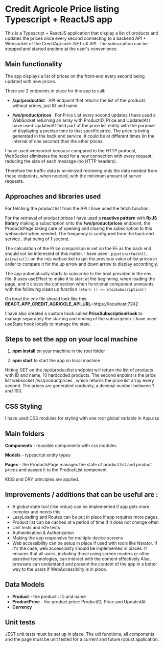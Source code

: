 
# Credit Agricole Price listing Typescript + ReactJS app

This is a Typescript + ReactJS application that display a list of products and updates the prices once every second connecting to a backend API + Websocket of the CreditAgricole .NET c#  API.
The subscription can be stopped and started anytime at the user's convenience.

## Main functionality

The app displays a list of prices on the front-end every second being updated with new prices.

There are 2 endpoints in place for this app to call: 

* **/api/productlist** : API endpoint that returns the list of the products without prices, just ID and name.


* **/ws/productprices** : For Price List every second updates I have used a WebSocket returning an array with ProductID, Price and UpdatedAt 
I have used UpdatedAt field part of the price list entity with the purpose of displaying a precise time to that specific price.
The price is being generated in the back end service, it could be at different times (in the interval of one second) than the other prices.

I have used websocket because compared to the HTTP protocol, WebSocket eliminates the need for a new connection with every request,
 reducing the size of each message (no HTTP headers).

Therefore the traffic data is minimized retrieving only the data needed from these endpoints, when needed, with the minimum amount of server requests.

## Approaches and libraries used

For fetching the product list from the API I have used the fetch function.

For the retrieval of product prices I have used a **reactive pattern** with **RxJS library** making a subscription onto the  **/ws/productprices**  endpoint,
the ProductsPage taking care of opening and closing the subscription to this websocket when needed. The frequency is configured from the back end service , that being of 1 second.

The calculation of the Price comparison is set on the FE as the back end should not be interested of this matter.
I have used `.pipe(startWith(), pairwise())` on the rxjs websocket to get the previous value of list prices in order to compare it for the up arrow and down arrow to display accordingly.

The app automatically starts to subscribe to the host provided in the env file. 
It uses useEffect to make it to start at the beginning, when loading the page, and it closes the connection when functional component unmounts with the following clean up function `return () => stopSubscription()`

On local the env file should look like this: **REACT_APP_CREDIT_AGRICOLE_API_URL**=https://localhost:7242

I have also created a custom hook called **PriceSubscriptionHook** to manage separately the starting and ending of the subscription.
I have used useState hook locally to manage the state.

## Steps to set the app on your local machine

1. **npm install** on your machine in the root folder

2. **npm start** to start the app on local machine

Hitting GET on the /api/productlist endpoint will return the list of products with ID and name, 10 hardcoded products.
The second enpoint is the price list websocket /ws/productprices , which returns the price list array every second. The prices are generated randomly, a decimal number between 1 and 100.

## CSS Styling

I have used CSS modules for styling with one root global variable in App.css

## Main folders

**Components** - reusable components with css modules

**Models** - typescript entity types

**Pages** - the ProductsPage manages the state of product list and product prices and passes it to the ProductList component

KISS and DRY principles are applied.

## Improvements / additions that can be useful are : 

* A global state tool (like redux) can be implemented if app gets more complex and needs this
* LazyLoading and Routes can be put in place if app requires more pages.
* Product list can be cached at a period of time if it does not change often
* Unit tests and e2e tests
* Authentication & Authorization
* Making the app responsive for multiple device screens
* Web accessibility can be setup in place if used with tools like Narator.
If it's the case, web accessibility should be implemented in places. It ensures that all users, including those using screen readers or other assistive technologies, can interact with the content effectively
Also, browsers can understand and present the content of the app in a better way to the users if WebAccessiblity is in place.

## Data Models

* **Product** - the product : ID and name
* **ProductPrice** - the product price: ProductID, Price and UpdatedAt
* **Currency** 

## Unit tests

JEST unit tests must be set up in place.
The util functions, all components and the page must be unit tested for a current and future robust application.
